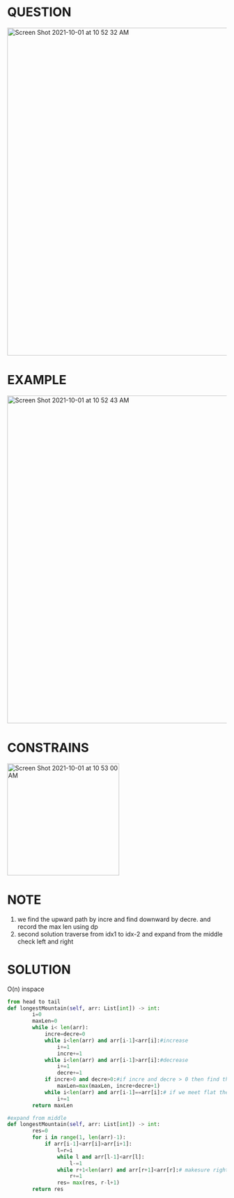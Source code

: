 # QUESTION
<img width="752" alt="Screen Shot 2021-10-01 at 10 52 32 AM" src="https://user-images.githubusercontent.com/64442606/135641127-93ca2db3-feed-4526-a2b1-46eb0003bc32.png">

# EXAMPLE
<img width="752" alt="Screen Shot 2021-10-01 at 10 52 43 AM" src="https://user-images.githubusercontent.com/64442606/135641166-59ce8d21-666f-429c-aac8-f72bfcf003c3.png">

# CONSTRAINS
<img width="257" alt="Screen Shot 2021-10-01 at 10 53 00 AM" src="https://user-images.githubusercontent.com/64442606/135641200-96b029b8-c64e-429b-8100-7a3b05c46081.png">

# NOTE
1. we find the upward path by incre and find downward by decre. and record the max len using dp
2. second solution traverse from idx1 to idx-2 and expand from the middle check left and right
# SOLUTION
O(n) inspace
```python
from head to tail
def longestMountain(self, arr: List[int]) -> int:
        i=0
        maxLen=0
        while i< len(arr):
            incre=decre=0
            while i<len(arr) and arr[i-1]<arr[i]:#increase
                i+=1
                incre+=1
            while i<len(arr) and arr[i-1]>arr[i]:#decrease
                i+=1
                decre+=1
            if incre>0 and decre>0:#if incre and decre > 0 then find the max length
                maxLen=max(maxLen, incre+decre+1)
            while i<len(arr) and arr[i-1]==arr[i]:# if we meet flat then move the pointer 
                i+=1
        return maxLen
```
```python
#expand from middle
def longestMountain(self, arr: List[int]) -> int:
        res=0
        for i in range(1, len(arr)-1):
            if arr[i-1]<arr[i]>arr[i+1]:
                l=r=i
                while l and arr[l-1]<arr[l]:
                    l-=1
                while r+1<len(arr) and arr[r+1]<arr[r]:# makesure right not exceed the array length 
                    r+=1
                res= max(res, r-l+1)
        return res
```
